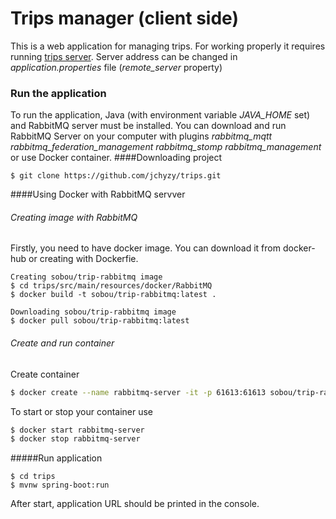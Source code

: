 # Trips manager (client side)
This is a web application for managing trips. For working properly it requires running 
[trips server](https://github.com/Ula2017/trip_server "Trip server repository"). 
Server address can be changed in *application.properties* file (*remote_server* property)


### Run the application
To run the application, Java (with environment variable *JAVA_HOME* set) and RabbitMQ server
must be installed. You can download and run RabbitMQ Server on your computer with plugins 
*rabbitmq_mqtt rabbitmq_federation_management rabbitmq_stomp rabbitmq_management* or use Docker 
container.
####Downloading project
```
$ git clone https://github.com/jchyzy/trips.git
```
####Using Docker with RabbitMQ servver
###### Creating image with RabbitMQ
Firstly, you need to have docker image. You can download it from docker-hub or creating with Dockerfie.

```
Creating sobou/trip-rabbitmq image
$ cd trips/src/main/resources/docker/RabbitMQ
$ docker build -t sobou/trip-rabbitmq:latest .
```
```
Downloading sobou/trip-rabbitmq image
$ docker pull sobou/trip-rabbitmq:latest
```

###### Create and run container
Create container
```bash
$ docker create --name rabbitmq-server -it -p 61613:61613 sobou/trip-rabbitmq
```
To start or stop your container use
```bash
$ docker start rabbitmq-server
$ docker stop rabbitmq-server
```
#####Run application
```
$ cd trips
$ mvnw spring-boot:run
```
After start, application URL should be printed in the console.